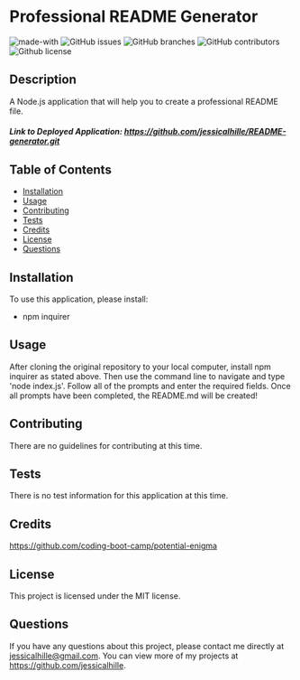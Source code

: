 # Professional README Generator
  ![made-with](https://img.shields.io/badge/Made%20with-JavaScript,Node.js-1f425f.svg)
  ![GitHub issues](https://img.shields.io/github/issues/jessicalhille/README-generator)
  ![GitHub branches](https://badgen.net/github/branches/jessicalhille/README-generator)
  ![GitHub contributors](https://img.shields.io/github/contributors/jessicalhille/README-generator)
  ![Github license](http://img.shields.io/badge/license-MIT-blue.svg)


  ## Description
  A Node.js application that will help you to create a professional README file.
  ##### Link to Deployed Application: https://github.com/jessicalhille/README-generator.git

  ## Table of Contents
  * [Installation](#installation)
  * [Usage](#usage)
  * [Contributing](#contributing)
  * [Tests](#tests)
  * [Credits](#credits)
  * [License](#license)
  * [Questions](#questions)

  ## Installation
  To use this application, please install:
  * npm inquirer

  ## Usage
  After cloning the original repository to your local computer, install npm inquirer as stated above. Then use the command line to navigate and type 'node index.js'. Follow all of the prompts and enter the required fields. Once all prompts have been completed, the README.md will be created!

  ## Contributing
  There are no guidelines for contributing at this time.

  ## Tests
  There is no test information for this application at this time.

  ## Credits
  https://github.com/coding-boot-camp/potential-enigma

  ## License
  This project is licensed under the MIT license.

  ## Questions
  If you have any questions about this project, please contact me directly at jessicalhille@gmail.com.
  You can view more of my projects at https://github.com/jessicalhille.

